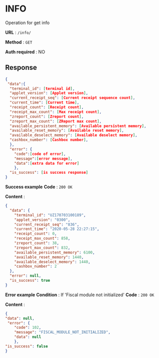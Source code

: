 # INFO

Operation for get info

**URL** : `/info/`

**Method** : `GET`

**Auth required** : NO

## Response

```json
{
 "data":{
  "terminal_id": [terminal id], 
  "applet_version": [Applet version],
  "current_receipt_seq": [Current receipt sequence count],
  "current_time": [Current time],
  "receipt_count": [Receipt count],
  "receipt_max_count": [Max receipt count],
  "zreport_count": [Zreport count],
  "zreport_max_count": [ZReport max count],
  "available_persistent_memory": [Available persistent memory],
  "available_reset_memory": [Available reset memory],
  "available_deselect_memory": [Available deselect memory],
  "cashbox_number": [Cashbox number],
  },
  "error": {
    "code":[code of error],
    "message":[error message],
    "data":[extra data for error]
    },
  "is_success": [is success response] 
}
```

**Success example**
**Code** : `200 OK`

**Content** :
```json
{
  "data": {
    "terminal_id": "UZ170703100189",
    "applet_version": "0300",
    "current_receipt_seq": "836",
    "current_time": "2020-05-28 22:27:15",
    "receipt_count": 0,
    "receipt_max_count": 858,
    "zreport_count": 38,
    "zreport_max_count": 832,
    "available_persistent_memory": 6100,
    "available_reset_memory": 1440,
    "available_deselect_memory": 1440,
    "cashbox_number": 2
  },
  "error": null,
  "is_success": true
}
```
**Error example**
**Condition** : If 'Fiscal module not initialized'
**Code** : `200 OK`

**Content** :
```json
{
"data": null,
 "error": {
    "code": 102,
    "message": "FISCAL_MODULE_NOT_INITIALIZED",
    "data": null
    },
"is_success": false 
}
```
